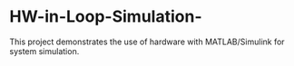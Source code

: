 # HW-in-Loop-Simulation-
This project demonstrates the use of hardware with MATLAB/Simulink for system simulation.
